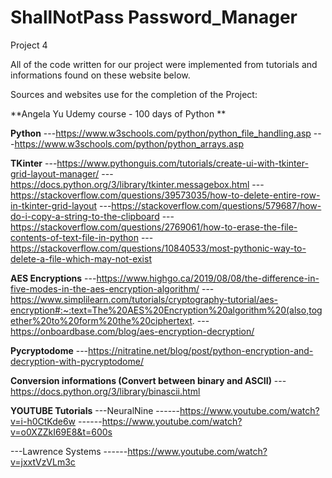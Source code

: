 # ShallNotPass Password_Manager
Project 4

All of the code written for our project were implemented from tutorials and informations found on these website below.


Sources and websites use for the completion of the Project:

**Angela Yu Udemy course - 100 days of Python **


**Python**
---https://www.w3schools.com/python/python_file_handling.asp
---https://www.w3schools.com/python/python_arrays.asp


**TKinter**
---https://www.pythonguis.com/tutorials/create-ui-with-tkinter-grid-layout-manager/
---https://docs.python.org/3/library/tkinter.messagebox.html
---https://stackoverflow.com/questions/39573035/how-to-delete-entire-row-in-tkinter-grid-layout
---https://stackoverflow.com/questions/579687/how-do-i-copy-a-string-to-the-clipboard
---https://stackoverflow.com/questions/2769061/how-to-erase-the-file-contents-of-text-file-in-python
---https://stackoverflow.com/questions/10840533/most-pythonic-way-to-delete-a-file-which-may-not-exist



**AES Encryptions**
---https://www.highgo.ca/2019/08/08/the-difference-in-five-modes-in-the-aes-encryption-algorithm/
---https://www.simplilearn.com/tutorials/cryptography-tutorial/aes-encryption#:~:text=The%20AES%20Encryption%20algorithm%20(also,together%20to%20form%20the%20ciphertext.
---https://onboardbase.com/blog/aes-encryption-decryption/


**Pycryptodome**
---https://nitratine.net/blog/post/python-encryption-and-decryption-with-pycryptodome/


**Conversion informations (Convert between binary and ASCII)**
---https://docs.python.org/3/library/binascii.html


**YOUTUBE Tutorials**
---NeuralNine
------https://www.youtube.com/watch?v=i-h0CtKde6w
------https://www.youtube.com/watch?v=o0XZZkI69E8&t=600s

---Lawrence Systems
------https://www.youtube.com/watch?v=jxxtVzVLm3c

